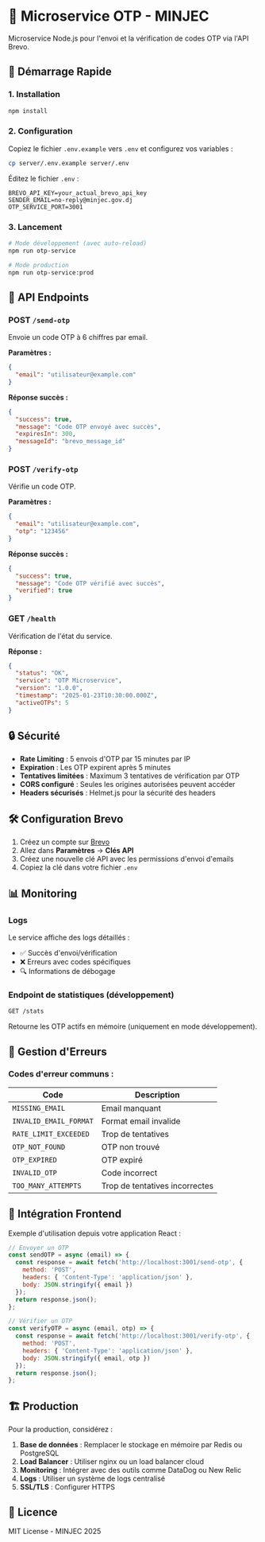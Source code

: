 # 🔐 Microservice OTP - MINJEC

Microservice Node.js pour l'envoi et la vérification de codes OTP via l'API Brevo.

## 🚀 Démarrage Rapide

### 1. Installation
```bash
npm install
```

### 2. Configuration
Copiez le fichier `.env.example` vers `.env` et configurez vos variables :
```bash
cp server/.env.example server/.env
```

Éditez le fichier `.env` :
```env
BREVO_API_KEY=your_actual_brevo_api_key
SENDER_EMAIL=no-reply@minjec.gov.dj
OTP_SERVICE_PORT=3001
```

### 3. Lancement
```bash
# Mode développement (avec auto-reload)
npm run otp-service

# Mode production
npm run otp-service:prod
```

## 📡 API Endpoints

### POST `/send-otp`
Envoie un code OTP à 6 chiffres par email.

**Paramètres :**
```json
{
  "email": "utilisateur@example.com"
}
```

**Réponse succès :**
```json
{
  "success": true,
  "message": "Code OTP envoyé avec succès",
  "expiresIn": 300,
  "messageId": "brevo_message_id"
}
```

### POST `/verify-otp`
Vérifie un code OTP.

**Paramètres :**
```json
{
  "email": "utilisateur@example.com",
  "otp": "123456"
}
```

**Réponse succès :**
```json
{
  "success": true,
  "message": "Code OTP vérifié avec succès",
  "verified": true
}
```

### GET `/health`
Vérification de l'état du service.

**Réponse :**
```json
{
  "status": "OK",
  "service": "OTP Microservice",
  "version": "1.0.0",
  "timestamp": "2025-01-23T10:30:00.000Z",
  "activeOTPs": 5
}
```

## 🔒 Sécurité

- **Rate Limiting** : 5 envois d'OTP par 15 minutes par IP
- **Expiration** : Les OTP expirent après 5 minutes
- **Tentatives limitées** : Maximum 3 tentatives de vérification par OTP
- **CORS configuré** : Seules les origines autorisées peuvent accéder
- **Headers sécurisés** : Helmet.js pour la sécurité des headers

## 🛠️ Configuration Brevo

1. Créez un compte sur [Brevo](https://www.brevo.com/)
2. Allez dans **Paramètres** → **Clés API**
3. Créez une nouvelle clé API avec les permissions d'envoi d'emails
4. Copiez la clé dans votre fichier `.env`

## 📊 Monitoring

### Logs
Le service affiche des logs détaillés :
- ✅ Succès d'envoi/vérification
- ❌ Erreurs avec codes spécifiques
- 🔍 Informations de débogage

### Endpoint de statistiques (développement)
```bash
GET /stats
```

Retourne les OTP actifs en mémoire (uniquement en mode développement).

## 🚨 Gestion d'Erreurs

### Codes d'erreur communs :

| Code | Description |
|------|-------------|
| `MISSING_EMAIL` | Email manquant |
| `INVALID_EMAIL_FORMAT` | Format email invalide |
| `RATE_LIMIT_EXCEEDED` | Trop de tentatives |
| `OTP_NOT_FOUND` | OTP non trouvé |
| `OTP_EXPIRED` | OTP expiré |
| `INVALID_OTP` | Code incorrect |
| `TOO_MANY_ATTEMPTS` | Trop de tentatives incorrectes |

## 🔧 Intégration Frontend

Exemple d'utilisation depuis votre application React :

```javascript
// Envoyer un OTP
const sendOTP = async (email) => {
  const response = await fetch('http://localhost:3001/send-otp', {
    method: 'POST',
    headers: { 'Content-Type': 'application/json' },
    body: JSON.stringify({ email })
  });
  return response.json();
};

// Vérifier un OTP
const verifyOTP = async (email, otp) => {
  const response = await fetch('http://localhost:3001/verify-otp', {
    method: 'POST',
    headers: { 'Content-Type': 'application/json' },
    body: JSON.stringify({ email, otp })
  });
  return response.json();
};
```

## 🏗️ Production

Pour la production, considérez :

1. **Base de données** : Remplacer le stockage en mémoire par Redis ou PostgreSQL
2. **Load Balancer** : Utiliser nginx ou un load balancer cloud
3. **Monitoring** : Intégrer avec des outils comme DataDog ou New Relic
4. **Logs** : Utiliser un système de logs centralisé
5. **SSL/TLS** : Configurer HTTPS

## 📝 Licence

MIT License - MINJEC 2025